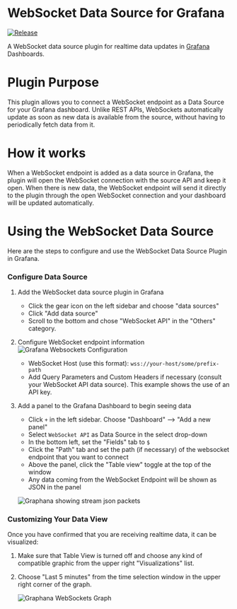 # WebSocket Data Source for Grafana
[![Release](https://github.com/Allan-Nava/grafana-websocket-plugin/actions/workflows/release.yml/badge.svg)](https://github.com/Allan-Nava/grafana-websocket-plugin/actions/workflows/release.yml)

A WebSocket data source plugin for realtime data updates in [Grafana](https://grafana.com) Dashboards. 

# Plugin Purpose

This plugin allows you to connect a WebSocket endpoint as a Data Source for your Grafana dashboard. Unlike REST APIs, WebSockets automatically update as soon as new data is available from the source, without having to periodically fetch data from it.

# How it works

When a WebSocket endpoint is added as a data source in Grafana, the plugin will open the WebSocket connection with the source API and keep it open. When there is new data, the WebSocket endpoint will send it directly to the plugin through the open WebSocket connection and your dashboard will be updated automatically.

# Using the WebSocket Data Source

Here are the steps to configure and use the WebSocket Data Source Plugin in Grafana.

### Configure Data Source

1. Add the WebSocket data source plugin in Grafana

   - Click the gear icon on the left sidebar and choose "data sources"
   - Click "Add data source"
   - Scroll to the bottom and chose "WebSocket API" in the "Others" category.

2. Configure WebSocket endpoint information
   ![Grafana Websockets Configuration](https://user-images.githubusercontent.com/8334211/155154644-8925b616-a5e0-4c32-92bd-305696d0a4d1.png)

   - WebSocket Host (use this format): `wss://your-host/some/prefix-path`
   - Add Query Parameters and Custom Headers if necessary (consult your WebSocket API data source). This example shows the use of an API key.

3. Add a panel to the Grafana Dashboard to begin seeing data
   - Click `+` in the left sidebar. Choose "Dashboard" --> "Add a new panel"
   - Select `WebSocket API` as Data Source in the select drop-down
   - In the bottom left, set the "Fields" tab to `$`
   - Click the "Path" tab and set the path (if necessary) of the websocket endpoint that you want to connect
   - Above the panel, click the "Table view" toggle at the top of the window
   - Any data coming from the WebSocket Endpoint will be shown as JSON in the panel

   ![Graphana showing stream json packets](https://user-images.githubusercontent.com/8334211/150010134-4d553653-96f8-4427-a992-6812000f688f.png)

### Customizing Your Data View

Once you have confirmed that you are receiving realtime data, it can be visualized:

1. Make sure that Table View is turned off and choose any kind of compatible graphic from the upper right "Visualizations" list.

2. Choose "Last 5 minutes" from the time selection window in the upper right corner of the graph.

   ![Graphana WebSockets Graph](https://user-images.githubusercontent.com/8334211/150139309-1f5136fe-58af-425a-844e-c69d8b1a9492.png)
